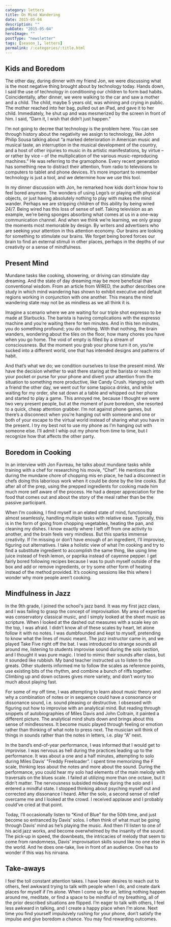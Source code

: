 ```yaml
---
category: letters
title: On Mind Wandering
date: 2015-05-04
description: ""
pubDate: "2015-05-04"
heroImage: ""
postType: "newsletter"
tags: [season_1, letters]
permalink: /:categories/:title.html
---
```




## Kids and Boredom

The other day, during dinner with my friend Jon, we were discussing what is the most negative thing brought about by technology today. Hands down, I said the use of technology in conditioning our children to form bad habits. Coincidentally, after dinner, we were walking to the car and saw a mother and a child. The child, maybe 5 years old, was whining and crying in public. The mother reached into her bag, pulled out an iPad, and gave it to her child. Immediately, he shut up and was mesmerized by the screen in front of him. I said, “Darn it, I wish that didn’t just happen."

I’m not going to decree that technology is the problem here. You can see through history about the negativity we assign to technology, like John Philip Sousa talking about “a marked deterioration in American music and musical taste, an interruption in the musical development of the country, and a host of other injuries to music in its artistic manifestations, by virtue – or rather by vice – of the multiplication of the various music-reproducing machines.” He was referring to the gramophone. Every recent generation has something new to distract their attention, from radio to televisions to computers to tablet and phone devices. It’s more important to remember technology is just a tool, and we determine how we use this tool.

In my dinner discussion with Jon, he remarked how kids don’t know how to feel bored anymore. The wonders of using Lego’s or playing with physical objects, or just having absolutely nothing to play with makes the mind wander. Perhaps we are stripping children of this ability by being wired 24/7. Being wired has this loss of sense of self. Taking television as an example, we’re being sponges absorbing what comes at us in a one-way communication channel. And when we think we’re learning, we only grasp the moments most memorable by design. By writers and advertisers who are seeking your attention in this attention economy. Our brains are looking for something to stimulate our brains. We forget being bored forces our brain to find an external stimuli in other places, perhaps in the depths of our creativity or a sense of mindfulness.

## Present Mind

Mundane tasks like cooking, showering, or driving can stimulate day dreaming. And the state of day dreaming may be more beneficial than conventional wisdom. From an article from WIRED, the author describes one study in which mind wandering has shown to exhibit executive and default regions working in conjunction with one another. This means the mind wandering state may not be as mindless as we all think it is.

Imagine a scenario where we are waiting for our triple shot expresso to be made at Starbucks. The barista is having complications with the espresso machine and you’re waiting there for ten minutes. And in this ten minutes, you do something profound; you do nothing. With that nothing, the brain wanders, wondering about the tiles on the floor, how many chores you have when you go home. The void of empty is filled by a stream of consciousness. But the moment you grab your phone turn it on, you’re sucked into a different world, one that has intended designs and patterns of habit.

And that’s what we do; we condition ourselves to lose the present mind. We have the decision whether to wait there staring at the barista or reach into your pocket or purse for your phone and divert your attention from the situation to something more productive, like Candy Crush. Hanging out with a friend the other day, we went out for some tapioca drinks, and while waiting for my order, she sat down at a table and whipped out her phone and started to play a game. This annoyed me, because I thought we were two very present people, but at the moment of pure boredom, she resorted to a quick, cheap attention grabber. I’m not against phone games, but there’s a disconnect when you’re hanging out with someone and one or both of your escape to the virtual world instead of sharing what you have in the present. I try  my best not to use my phone as I’m hanging out with someone else. I’ll admit I whip out my phone from time to time, but I recognize how that affects the other party.

## Boredom in Cooking

In an interview with Jon Favreau, he talks about mundane tasks while training with a chef for researching his movie, “Chef”. He mentions that during the mundane chore of chopping mis en place, he had a disconnect in chefs doing this laborious work when it could be done by the line cooks. But after all of the prep, using the prepped ingredients for cooking made him much more self aware of the process. He had a deeper appreciation for the food that comes out and about the story of the meal rather than be the passive participant.

When I’m cooking, I find myself in an elated state of mind, functioning almost seamlessly, handling multiple tasks with relative ease. Typically, this is in the form of going from chopping vegetables, heating the pan, and cleaning my dishes. I know exactly where I left off from one activity to another, and the brain feels very mindless. But this sparks immense creativity. If I’m missing or don’t have enough of an ingredient, I’ll improvise, figuring out alternatives. I take a holistic view of what I’m cooking and try to find a substitute ingredient to accomplish the same thing, like using lime juice instead of fresh lemon, or paprika instead of cayenne pepper. I get fairly bored following recipes because I was to push myself outside of the box and add or remove ingredients, or try some other form of heating instead of the method provided. It’s cooking sessions like this where I wonder why more people aren’t cooking.

## Mindfulness in Jazz

In the 9th grade, I joined the school's jazz band. It was my first jazz class, and I was failing to grasp the concept of improvisation. My area of expertise was conservatory classical music, and I simply looked at the sheet music as scripture. When I looked at the dashed out measures with a scale key on the top, I was afraid. I didn’t know all of these scales by heart, let alone follow it with no notes. I was dumbfounded and kept to myself, pretending to know what the lines of music meant. The jazz instructor came in, and we played Take Five right off the bat. I was introduced to strange sounds all around me, listening to students improvise sound during the solo section, and I thought it was pure magic. I tried to mimic their sounds after class, but it sounded like rubbish. My band teacher instructed us to listen to the greats. Other students informed me to follow the scales as reference points, use existing bits of the rhythm, and combine a bunch of riffs together. Climbing up and down octaves gives more variety, and don’t worry too much about playing fast.

For some of my off time, I was attempting to learn about music theory and why a combination of notes or in sequence could have a consonance or dissonance sound, i.e. sound pleasing or destructive. I obsessed with figuring out how to improvise with an analytical mind. But reading through snippets of autobiographies of Miles Davis and John Coltrain, it painted a different picture. The analytical mind shuts down and brings about this sense of mindlessness. It become music played through feeling or emotion rather than thinking of what note to press next. The musician will think of things in sounds rather than the notes in letters, i.e. play “A” next.

In the band’s end-of-year performance, I was informed that I would get to improvise. I was nervous as hell during the practices leading up to the performance. It was about a one and a half minutes, attempting to solo during Miles Davis’ "Freddy Freeloader”. I spent time memorizing the F scale, thinking less about the notes and more about the sound. During the performance, you could hear my solo had elements of the main melody with traversals on the blues scale. I failed at utilizing more than one octave, but it didn’t matter. The nervousness subsided midway during the solo and I entered a mindful state. I stopped thinking about psyching myself out and corrected any dissonance I heard. After the solo, a second sense of relief overcame me and I looked at the crowd. I received applause and I probably could’ve cried at that point.

Today, I’ll occasionally listen to “Kind of Blue” for the 50th time, and just become so entranced by Davis’ solos. I often think of what must be going through Davis’ mind as he’s playing the music. And then I’ll listen to one of his acid jazz works, and become overwhelmed by the insanity of the sound. The pick-up in speed, the downbeats, the intricacies of melody that seem to come from randomness, Davis’ improvisation skills sound like no one else in the world. And he does one-take, live in front of an audience. One has to wonder if this was his nirvana.

## Take-aways

I feel the toll constant attention takes. I have lower desires to reach out to others, feel awkward trying to talk with people when I do, and create dark places for myself if I’m alone. When I come up for air, letting nothing happen around me, meditate, or find a space to be mindful of my breathing, all of the prior described situations are flipped. I’m eager to talk with others, I feel less awkward in talking, and I create a happy place when I’m alone. Next time you find yourself impulsively rushing for your phone, don’t satisfy the impulse and give boredom a chance. You may find rewarding outcomes.
